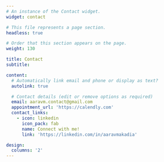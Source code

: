 ```yaml
---
# An instance of the Contact widget.
widget: contact

# This file represents a page section.
headless: true

# Order that this section appears on the page.
weight: 130

title: Contact
subtitle:

content:
  # Automatically link email and phone or display as text?
  autolink: true

  # Contact details (edit or remove options as required)
  email: aaravm.contact@gmail.com
  appointment_url: 'https://calendly.com'
  contact_links:
    - icon: linkedin
      icon_pack: fab
      name: Connect with me!
      link: 'https://linkedin.com/in/aaravmakadia'

design:
  columns: '2'
---
```

